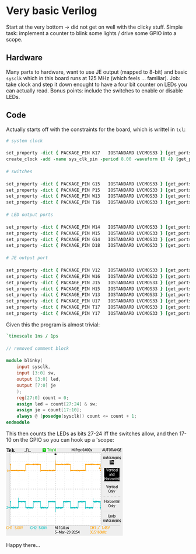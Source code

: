 # Very basic Verilog

Start at the very bottom -> did not get on well with the clicky stuff. Simple task: implement a counter to blink some lights / drive some GPIO into a scope.

## Hardware

Many parts to hardware, want to use JE output (mapped to 8-bit) and basic `sysclk` which in this board runs at 125 MHz (which feels ... familiar). Job: take clock and step it down enought to have a four bit counter on LEDs you can actually read. Bonus points: include the switches to enable or disable LEDs.

## Code

Actually starts off with the constraints for the board, which is writtel in `tcl`:

```tcl
# system clock

set_property -dict { PACKAGE_PIN K17   IOSTANDARD LVCMOS33 } [get_ports { sysclk }];
create_clock -add -name sys_clk_pin -period 8.00 -waveform {0 4} [get_ports { sysclk }];

# switches

set_property -dict { PACKAGE_PIN G15   IOSTANDARD LVCMOS33 } [get_ports { sw[0] }];
set_property -dict { PACKAGE_PIN P15   IOSTANDARD LVCMOS33 } [get_ports { sw[1] }];
set_property -dict { PACKAGE_PIN W13   IOSTANDARD LVCMOS33 } [get_ports { sw[2] }];
set_property -dict { PACKAGE_PIN T16   IOSTANDARD LVCMOS33 } [get_ports { sw[3] }];

# LED output ports

set_property -dict { PACKAGE_PIN M14   IOSTANDARD LVCMOS33 } [get_ports { led[0] }];
set_property -dict { PACKAGE_PIN M15   IOSTANDARD LVCMOS33 } [get_ports { led[1] }];
set_property -dict { PACKAGE_PIN G14   IOSTANDARD LVCMOS33 } [get_ports { led[2] }];
set_property -dict { PACKAGE_PIN D18   IOSTANDARD LVCMOS33 } [get_ports { led[3] }];

# JE output port

set_property -dict { PACKAGE_PIN V12   IOSTANDARD LVCMOS33 } [get_ports { je[0] }];
set_property -dict { PACKAGE_PIN W16   IOSTANDARD LVCMOS33 } [get_ports { je[1] }];
set_property -dict { PACKAGE_PIN J15   IOSTANDARD LVCMOS33 } [get_ports { je[2] }];
set_property -dict { PACKAGE_PIN H15   IOSTANDARD LVCMOS33 } [get_ports { je[3] }];
set_property -dict { PACKAGE_PIN V13   IOSTANDARD LVCMOS33 } [get_ports { je[4] }];
set_property -dict { PACKAGE_PIN U17   IOSTANDARD LVCMOS33 } [get_ports { je[5] }];
set_property -dict { PACKAGE_PIN T17   IOSTANDARD LVCMOS33 } [get_ports { je[6] }];
set_property -dict { PACKAGE_PIN Y17   IOSTANDARD LVCMOS33 } [get_ports { je[7] }];
```

Given this the program is almost trivial:

```verilog
`timescale 1ns / 1ps

// removed comment block

module blinky(
    input sysclk,
    input [3:0] sw,
    output [3:0] led,
    output [7:0] je
    );
    reg[27:0] count = 0;
    assign led = count[27:24] & sw;
    assign je = count[17:10];
    always @ (posedge(sysclk)) count <= count + 1;
endmodule
```

This then counts the LEDs as bits 27-24 iff the switches allow, and then 17-10 on the GPIO so you can hook up a 'scope:

![Oscilloscope trace](./scope-blinky.png)

Happy there...
